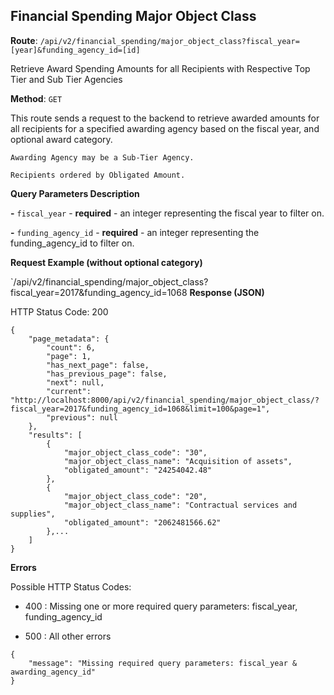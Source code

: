 
## Financial Spending Major Object Class
**Route**: `/api/v2/financial_spending/major_object_class?fiscal_year=[year]&funding_agency_id=[id]`

Retrieve Award Spending Amounts for all Recipients with Respective Top Tier and Sub Tier Agencies

**Method**: `GET`

This route sends a request to the backend to retrieve awarded amounts for all recipients for a specified awarding agency based on the fiscal year, and optional award category.

`Awarding Agency may be a Sub-Tier Agency.`

`Recipients ordered by Obligated Amount.`

**Query Parameters Description**

**-** `fiscal_year` - **required** - an integer representing the fiscal year to filter on.

**-** `funding_agency_id` - **required** - an integer representing the funding_agency_id to filter on.

**Request Example (without optional category)**

`/api/v2/financial_spending/major_object_class?fiscal_year=2017&funding_agency_id=1068
**Response (JSON)**

HTTP Status Code: 200

```
{
    "page_metadata": {
        "count": 6,
        "page": 1,
        "has_next_page": false,
        "has_previous_page": false,
        "next": null,
        "current": "http://localhost:8000/api/v2/financial_spending/major_object_class/?fiscal_year=2017&funding_agency_id=1068&limit=100&page=1",
        "previous": null
    },
    "results": [
        {
            "major_object_class_code": "30",
            "major_object_class_name": "Acquisition of assets",
            "obligated_amount": "24254042.48"
        },
        {
            "major_object_class_code": "20",
            "major_object_class_name": "Contractual services and supplies",
            "obligated_amount": "2062481566.62"
        },...
    ]
}
```


**Errors**

Possible HTTP Status Codes:

- 400 : Missing one or more required query parameters: fiscal_year, funding_agency_id

- 500 : All other errors
```
{
    "message": "Missing required query parameters: fiscal_year & awarding_agency_id"
}
```
